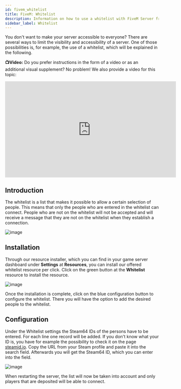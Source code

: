 ```yaml
---
id: fivem_whitelist
title: FiveM: Whitelist
description: Information on how to use a whitelist with FiveM Server from ZAP-Hosting - ZAP-Hosting.com documentation
sidebar_label: Whitelist
---
```




You don't want to make your server accessible to everyone? There are several ways to limit the visibility and accessibility of a server. One of those possibilities is, for example, the use of a whitelist, which will be explained in the following.

**📺Video:** Do you prefer instructions in the form of a video or as an additional visual supplement? No problem! We also provide a video for this topic: 

<iframe width="560" height="315" src="https://www.youtube.com/embed/CrLK7o-rX2g" title="YouTube video player" frameborder="0" allow="accelerometer; autoplay; clipboard-write; encrypted-media; gyroscope; picture-in-picture" allowfullscreen></iframe>



## Introduction

The whitelist is a list that makes it possible to allow a certain selection of people. This means that only the people who are entered in the whitelist can connect. People who are not on the whitelist will not be accepted and will receive a message that they are not on the whitelist when they establish a connection. 

![image](https://user-images.githubusercontent.com/26007280/219639252-afb24ed1-99d9-42c0-81a9-c767ca65d9f3.png)


## Installation

Through our resource installer, which you can find in your game server dashboard under **Settings** at **Resources**, you can install our offered whitelist resource per click. Click on the green button at the **Whitelist** resource to install the resource. 

![image](https://user-images.githubusercontent.com/26007280/219639570-e43bebd5-7821-4f66-a896-540628ae2d22.png)

Once the installation is complete, click on the blue configuration button to configure the whitelist. There you will have the option to add the desired people to the whitelist. 


## Configuration

Under the Whitelist settings the Steam64 IDs of the persons have to be entered. For each line one record will be added. If you don't know what your ID is, you have for example the possibility to check it on the page [steamid.io](https://steamid.io/lookup). Copy the URL from your Steam profile and paste it into the search field. Afterwards you will get the Steam64 ID, which you can enter into the field.

![image](https://user-images.githubusercontent.com/26007280/219639588-3a74fbe3-cf13-4835-ad30-a1c189b095b0.png)

When restarting the server, the list will now be taken into account and only players that are deposited will be able to connect. 
